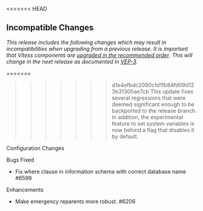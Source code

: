 <<<<<<< HEAD
## Incompatible Changes

*This release includes the following changes which may result in incompatibilities when upgrading from a previous release*. *It is important that Vitess components are* _[upgraded in the recommended order](https://vitess.io/docs/user-guides/upgrading/#upgrade-order)_. *This will change in the next release as documented in* *[VEP-3](https://github.com/vitessio/enhancements/blob/master/veps/vep-3.md).*

=======
>>>>>>> d1e4efbdc2080cfd1fb84fd09d123b31300ae7cb
This update fixes several regressions that were deemed significant enough to be backported to the release branch. In addition, the experimental feature to set system variables is now behind a flag that disables it by default.

Configuration Changes

Bugs Fixed
* Fix where clause in information schema with correct database name #6599

Enhancements 
* Make emergency reparents more robust. #6206
